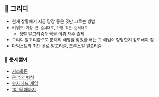 ## 📑 그리디

- 현재 상황에서 지금 당장 좋은 것만 고르는 방법
- 키워드: `가장 큰 순서대로`, `가장 작은 순서대로`
  - 정렬 알고리즘과 짝을 이뤄 자주 출제
- 그리디 알고리즘으로 문제의 해법을 찾았을 때는 그 해법이 정당한지 검토해야 함
- 다익스트라 최단 경로 알고리즘, 크루스칼 알고리즘

### 🫧 문제풀이

- [거스름돈](3-1.py)
- [큰 수의 법칙](3-2.py)
- [숫자 카드 게임](3-3.py)
- [1이 될 때까지](3-4.py)
